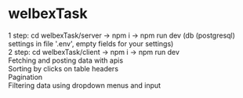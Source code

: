 # welbexTask <br/>
1 step: cd welbexTask/server -> npm i -> npm run dev (db (postgresql) settings in file '.env', empty fields for your settings)<br/>
2 step: cd welbexTask/client -> npm i -> npm run dev <br/>
Fetching and posting data with apis <br/>
Sorting by clicks on table headers <br/>
Pagination <br/>
Filtering data using dropdown menus and input
